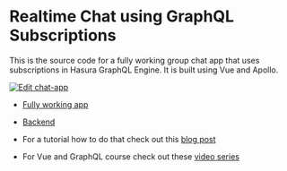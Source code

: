 # Realtime Chat using GraphQL Subscriptions

This is the source code for a fully working group chat app that uses subscriptions in Hasura GraphQL Engine. It is built using Vue and Apollo.

[![Edit chat-app](https://codesandbox.io/static/img/play-codesandbox.svg)](https://codesandbox.io/s/github/hasura/graphql-engine/tree/master/community/sample-apps/realtime-chat-vue?fontsize=14)

- [Fully working app](https://realtime-chat-vue.hasura.app/)
- [Backend](https://realtime-chat.demo.hasura.app/console)

- For a tutorial how to do that check out this [blog post](https://dev.to/hasurahq/realtime-chat-app-with-vue-and-hasura-202h)
- For Vue and GraphQL course check out these [video series](https://dev.to/hasurahq/vue-and-graphql-with-hasura-video-course-3mpp)

